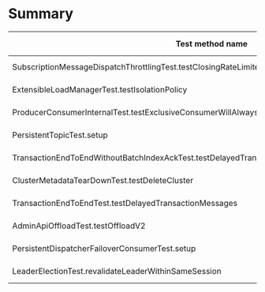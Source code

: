 # Summary

Test method name | Failures | Report | Search issues | Create issue | Fixed by |
---------------- | -------- | ------ | ------------- | ------------ | -------- |
SubscriptionMessageDispatchThrottlingTest.testClosingRateLimiter | 9 | [Report](./org.apache.pulsar.client.api.SubscriptionMessageDispatchThrottlingTest.testClosingRateLimiter.md) | [Issues](https://github.com/apache/pulsar/issues?q=SubscriptionMessageDispatchThrottlingTest%20testClosingRateLimiter) | [Create issue](https://github.com/apache/pulsar/issues/new?labels=flaky-tests&title=Flaky-test%3A+SubscriptionMessageDispatchThrottlingTest.testClosingRateLimiter&body=%0A%23%23%23+Search+before+asking%0A%0A-+%5BX%5D+I+searched+in+the+%5Bissues%5D%28https%3A%2F%2Fgithub.com%2Fapache%2Fpulsar%2Fissues%29+and+found+nothing+similar.%0A%0A%23%23%23+Example+failures%0A%0A-+%5B2023-12-19T06%3A28%3A09.7491887Z%5D%28https%3A%2F%2Fgithub.com%2Fapache%2Fpulsar%2Factions%2Fruns%2F7258004430%2Fjob%2F19772661615%23step%3A9%3A2165%29+%0A-+%5B2023-12-18T06%3A27%3A21.4417513Z%5D%28https%3A%2F%2Fgithub.com%2Fapache%2Fpulsar%2Factions%2Fruns%2F7244255862%2Fjob%2F19732299740%23step%3A9%3A2165%29+%0A-+%5B2023-12-17T06%3A27%3A12.5417636Z%5D%28https%3A%2F%2Fgithub.com%2Fapache%2Fpulsar%2Factions%2Fruns%2F7236708045%2Fjob%2F19715534805%23step%3A9%3A2229%29+%0A-+%5B2023-12-16T06%3A27%3A12.6309426Z%5D%28https%3A%2F%2Fgithub.com%2Fapache%2Fpulsar%2Factions%2Fruns%2F7230194114%2Fjob%2F19701980223%23step%3A9%3A2165%29+%0A-+%5B2023-12-15T06%3A27%3A56.4802059Z%5D%28https%3A%2F%2Fgithub.com%2Fapache%2Fpulsar%2Factions%2Fruns%2F7218583714%2Fjob%2F19668197509%23step%3A9%3A2165%29+%0A%0A%0A%23%23%23+Exception+stacktrace%0A%0A%60%60%60%0Ajava.lang.AssertionError%3A+expected+%5B-1%5D+but+found+%5B10%5D%0A%09at+org.testng.Assert.fail%28Assert.java%3A110%29%0A%09at+org.testng.Assert.failNotEquals%28Assert.java%3A1577%29%0A%09at+org.testng.Assert.assertEqualsImpl%28Assert.java%3A149%29%0A%09at+org.testng.Assert.assertEquals%28Assert.java%3A131%29%0A%09at+org.testng.Assert.assertEquals%28Assert.java%3A979%29%0A%09at+org.testng.Assert.assertEquals%28Assert.java%3A955%29%0A%09at+org.testng.Assert.assertEquals%28Assert.java%3A989%29%0A%09at+org.apache.pulsar.client.api.SubscriptionMessageDispatchThrottlingTest.testClosingRateLimiter%28SubscriptionMessageDispatchThrottlingTest.java%3A915%29%0A%09at+java.base%2Fjdk.internal.reflect.DirectMethodHandleAccessor.invoke%28DirectMethodHandleAccessor.java%3A103%29%0A%09at+java.base%2Fjava.lang.reflect.Method.invoke%28Method.java%3A580%29%0A%09at+org.testng.internal.invokers.MethodInvocationHelper.invokeMethod%28MethodInvocationHelper.java%3A139%29%0A%09at+org.testng.internal.invokers.InvokeMethodRunnable.runOne%28InvokeMethodRunnable.java%3A47%29%0A%09at+org.testng.internal.invokers.InvokeMethodRunnable.call%28InvokeMethodRunnable.java%3A76%29%0A%09at+org.testng.internal.invokers.InvokeMethodRunnable.call%28InvokeMethodRunnable.java%3A11%29%0A%09at+java.base%2Fjava.util.concurrent.FutureTask.run%28FutureTask.java%3A317%29%0A%09at+java.base%2Fjava.util.concurrent.ThreadPoolExecutor.runWorker%28ThreadPoolExecutor.java%3A1144%29%0A%09at+java.base%2Fjava.util.concurrent.ThreadPoolExecutor%24Worker.run%28ThreadPoolExecutor.java%3A642%29%0A%09at+java.base%2Fjava.lang.Thread.run%28Thread.java%3A1583%29%0A%0A%60%60%60%0A%0A%0A%23%23%23+Are+you+willing+to+submit+a+PR%3F%0A%0A-+%5B+%5D+I%27m+willing+to+submit+a+PR%21%0A) | |
ExtensibleLoadManagerTest.testIsolationPolicy | 2 | [Report](./org.apache.pulsar.tests.integration.loadbalance.ExtensibleLoadManagerTest.testIsolationPolicy.md) | [Issues](https://github.com/apache/pulsar/issues?q=ExtensibleLoadManagerTest%20testIsolationPolicy) | [Create issue](https://github.com/apache/pulsar/issues/new?labels=flaky-tests&title=Flaky-test%3A+ExtensibleLoadManagerTest.testIsolationPolicy&body=%0A%23%23%23+Search+before+asking%0A%0A-+%5BX%5D+I+searched+in+the+%5Bissues%5D%28https%3A%2F%2Fgithub.com%2Fapache%2Fpulsar%2Fissues%29+and+found+nothing+similar.%0A%0A%23%23%23+Example+failures%0A%0A-+%5B2023-12-17T12%3A45%3A31.9552882Z%5D%28https%3A%2F%2Fgithub.com%2Fapache%2Fpulsar%2Factions%2Fruns%2F7238358549%2Fjob%2F19719288635%23step%3A12%3A60924%29+%0A%0A%0A%23%23%23+Exception+stacktrace%0A%0A%60%60%60%0Ajava.lang.AssertionError%3A%0A%0AExpecting+actual%3A%0A++%22%0A+---+An+unexpected+error+occurred+in+the+server+---%0A%0AMessage%3A+Failed+to+lookup+broker%3Apulsar-broker-1%3A8080+for+bundle%3Amy-tenant%2Fmy-isolation-policy-anti-affinity-enabled%2F0x40000000_0x80000000%2C+the+broker+has+not+been+registered.%0A%0AStacktrace%3A%0A%0Ajava.lang.IllegalStateException%3A+Failed+to+lookup+broker%3Apulsar-broker-1%3A8080+for+bundle%3Amy-tenant%2Fmy-isolation-policy-anti-affinity-enabled%2F0x40000000_0x80000000%2C+the+broker+has+not+been+registered.%0A%09at+org.apache.pulsar.broker.loadbalance.extensions.ExtensibleLoadManagerImpl.lambda%24getBrokerLookupData%2412%28ExtensibleLoadManagerImpl.java%3A529%29%0A%09at+java.base%2Fjava.util.concurrent.CompletableFuture%24UniCompose.tryFire%28CompletableFuture.java%3A1150%29%0A%09at+java.base%2Fjava.util.concurrent.CompletableFuture.postComplete%28CompletableFuture.java%3A510%29%0A%09at+java.base%2Fjava.util.concurrent.CompletableFuture.complete%28CompletableFuture.java%3A2147%29%0A%09at+org.apache.pulsar.metadata.impl.ZKMetadataStore.handleGetResult%28ZKMetadataStore.java%3A269%29%0A%09at+org.apache.pulsar.metadata.impl.ZKMetadataStore.lambda%24batchOperation%245%28ZKMetadataStore.java%3A219%29%0A%09at+java.base%2Fjava.util.concurrent.Executors%24RunnableAdapter.call%28Executors.java%3A539%29%0A%09at+java.base%2Fjava.util.concurrent.FutureTask.run%28FutureTask.java%3A264%29%0A%09at+java.base%2Fjava.util.concurrent.ScheduledThreadPoolExecutor%24ScheduledFutureTask.run%28ScheduledThreadPoolExecutor.java%3A304%29%0A%09at+java.base%2Fjava.util.concurrent.ThreadPoolExecutor.runWorker%28ThreadPoolExecutor.java%3A1136%29%0A%09at+java.base%2Fjava.util.concurrent.ThreadPoolExecutor%24Worker.run%28ThreadPoolExecutor.java%3A635%29%0A%09at+io.netty.util.concurrent.FastThreadLocalRunnable.run%28FastThreadLocalRunnable.java%3A30%29%0A%09at+java.base%2Fjava.lang.Thread.run%28Thread.java%3A840%29%0A%22%0Ato+contain+at+least+one+of+the+following+elements%3A%0A%60%60%60%0A%0A%0A%23%23%23+Are+you+willing+to+submit+a+PR%3F%0A%0A-+%5B+%5D+I%27m+willing+to+submit+a+PR%21%0A) | |
ProducerConsumerInternalTest.testExclusiveConsumerWillAlwaysRetryEvenIfReceivedConsumerBusyError | 1 | [Report](./org.apache.pulsar.client.impl.ProducerConsumerInternalTest.testExclusiveConsumerWillAlwaysRetryEvenIfReceivedConsumerBusyError.md) | [Issues](https://github.com/apache/pulsar/issues?q=ProducerConsumerInternalTest%20testExclusiveConsumerWillAlwaysRetryEvenIfReceivedConsumerBusyError) | [Create issue](https://github.com/apache/pulsar/issues/new?labels=flaky-tests&title=Flaky-test%3A+ProducerConsumerInternalTest.testExclusiveConsumerWillAlwaysRetryEvenIfReceivedConsumerBusyError&body=%0A%23%23%23+Search+before+asking%0A%0A-+%5BX%5D+I+searched+in+the+%5Bissues%5D%28https%3A%2F%2Fgithub.com%2Fapache%2Fpulsar%2Fissues%29+and+found+nothing+similar.%0A%0A%23%23%23+Example+failures%0A%0A-+%5B2023-12-18T12%3A33%3A16.4560351Z%5D%28https%3A%2F%2Fgithub.com%2Fapache%2Fpulsar%2Factions%2Fruns%2F7247827309%2Fjob%2F19742999701%23step%3A11%3A1518%29+%0A%0A%0A%23%23%23+Exception+stacktrace%0A%0A%60%60%60%0Aorg.awaitility.core.ConditionTimeoutException%3A+Assertion+condition+defined+as+a+org.apache.pulsar.client.impl.ProducerConsumerInternalTest+expected+%5BReady%5D+but+found+%5BConnecting%5D+within+10+seconds.%0A%09at+org.awaitility.core.ConditionAwaiter.await%28ConditionAwaiter.java%3A167%29%0A%09at+org.awaitility.core.AssertionCondition.await%28AssertionCondition.java%3A119%29%0A%09at+org.awaitility.core.AssertionCondition.await%28AssertionCondition.java%3A31%29%0A%09at+org.awaitility.core.ConditionFactory.until%28ConditionFactory.java%3A985%29%0A%09at+org.awaitility.core.ConditionFactory.untilAsserted%28ConditionFactory.java%3A769%29%0A%09at+org.apache.pulsar.client.impl.ProducerConsumerInternalTest.testExclusiveConsumerWillAlwaysRetryEvenIfReceivedConsumerBusyError%28ProducerConsumerInternalTest.java%3A139%29%0A%09at+java.base%2Fjdk.internal.reflect.NativeMethodAccessorImpl.invoke0%28Native+Method%29%0A%09at+java.base%2Fjdk.internal.reflect.NativeMethodAccessorImpl.invoke%28NativeMethodAccessorImpl.java%3A77%29%0A%09at+java.base%2Fjdk.internal.reflect.DelegatingMethodAccessorImpl.invoke%28DelegatingMethodAccessorImpl.java%3A43%29%0A%09at+java.base%2Fjava.lang.reflect.Method.invoke%28Method.java%3A568%29%0A%09at+org.testng.internal.invokers.MethodInvocationHelper.invokeMethod%28MethodInvocationHelper.java%3A139%29%0A%09at+org.testng.internal.invokers.InvokeMethodRunnable.runOne%28InvokeMethodRunnable.java%3A47%29%0A%09at+org.testng.internal.invokers.InvokeMethodRunnable.call%28InvokeMethodRunnable.java%3A76%29%0A%09at+org.testng.internal.invokers.InvokeMethodRunnable.call%28InvokeMethodRunnable.java%3A11%29%0A%09at+java.base%2Fjava.util.concurrent.FutureTask.run%28FutureTask.java%3A264%29%0A%09at+java.base%2Fjava.util.concurrent.ThreadPoolExecutor.runWorker%28ThreadPoolExecutor.java%3A1136%29%0A%09at+java.base%2Fjava.util.concurrent.ThreadPoolExecutor%24Worker.run%28ThreadPoolExecutor.java%3A635%29%0A%09at+java.base%2Fjava.lang.Thread.run%28Thread.java%3A840%29%0ACaused+by%3A+java.lang.AssertionError%3A+expected+%5BReady%5D+but+found+%5BConnecting%5D%0A%09at+org.testng.Assert.fail%28Assert.java%3A110%29%0A%09at+org.testng.Assert.failNotEquals%28Assert.java%3A1577%29%0A%09at+org.testng.Assert.assertEqualsImpl%28Assert.java%3A149%29%0A%09at+org.testng.Assert.assertEquals%28Assert.java%3A131%29%0A%09at+org.testng.Assert.assertEquals%28Assert.java%3A643%29%0A%09at+org.apache.pulsar.client.impl.ProducerConsumerInternalTest.lambda%24testExclusiveConsumerWillAlwaysRetryEvenIfReceivedConsumerBusyError%244%28ProducerConsumerInternalTest.java%3A140%29%0A%09at+org.awaitility.core.AssertionCondition.lambda%24new%240%28AssertionCondition.java%3A53%29%0A%09at+org.awaitility.core.ConditionAwaiter%24ConditionPoller.call%28ConditionAwaiter.java%3A248%29%0A%09at+org.awaitility.core.ConditionAwaiter%24ConditionPoller.call%28ConditionAwaiter.java%3A235%29%0A%09...+4+more%0A%0A%60%60%60%0A%0A%0A%23%23%23+Are+you+willing+to+submit+a+PR%3F%0A%0A-+%5B+%5D+I%27m+willing+to+submit+a+PR%21%0A) | |
PersistentTopicTest.setup | 1 | [Report](./org.apache.pulsar.broker.service.PersistentTopicTest.setup.md) | [Issues](https://github.com/apache/pulsar/issues?q=PersistentTopicTest%20setup) | [Create issue](https://github.com/apache/pulsar/issues/new?labels=flaky-tests&title=Flaky-test%3A+PersistentTopicTest.setup&body=%0A%23%23%23+Search+before+asking%0A%0A-+%5BX%5D+I+searched+in+the+%5Bissues%5D%28https%3A%2F%2Fgithub.com%2Fapache%2Fpulsar%2Fissues%29+and+found+nothing+similar.%0A%0A%23%23%23+Example+failures%0A%0A-+%5B2023-12-19T06%3A32%3A08.7068620Z%5D%28https%3A%2F%2Fgithub.com%2Fapache%2Fpulsar%2Factions%2Fruns%2F7257984423%2Fjob%2F19772827749%23step%3A11%3A1117%29+%0A%0A%0A%23%23%23+Exception+stacktrace%0A%0A%60%60%60%0Aorg.mockito.exceptions.misusing.WrongTypeOfReturnValue%3A%0A%0ANamespaceService+cannot+be+returned+by+getPulsarResources%28%29%0AgetPulsarResources%28%29+should+return+PulsarResources%0A***%0AIf+you%27re+unsure+why+you%27re+getting+above+error+read+on.%0ADue+to+the+nature+of+the+syntax+above+problem+might+occur+because%3A%0A1.+This+exception+*might*+occur+in+wrongly+written+multi-threaded+tests.%0A+++Please+refer+to+Mockito+FAQ+on+limitations+of+concurrency+testing.%0A2.+A+spy+is+stubbed+using+when%28spy.foo%28%29%29.then%28%29+syntax.+It+is+safer+to+stub+spies+-%0A+++-+with+doReturn%7CThrow%28%29+family+of+methods.+More+in+javadocs+for+Mockito.spy%28%29+method.%0A%0A%09at+org.apache.pulsar.broker.PulsarService.getNamespaceService%28PulsarService.java%3A1350%29%0A%09at+org.apache.pulsar.broker.service.PersistentTopicTest.setup%28PersistentTopicTest.java%3A217%29%0A%09at+java.base%2Fjdk.internal.reflect.DirectMethodHandleAccessor.invoke%28DirectMethodHandleAccessor.java%3A103%29%0A%09at+java.base%2Fjava.lang.reflect.Method.invoke%28Method.java%3A580%29%0A%09at+org.testng.internal.invokers.MethodInvocationHelper.invokeMethod%28MethodInvocationHelper.java%3A139%29%0A%09at+org.testng.internal.invokers.MethodInvocationHelper.invokeMethodConsideringTimeout%28MethodInvocationHelper.java%3A69%29%0A%09at+org.testng.internal.invokers.ConfigInvoker.invokeConfigurationMethod%28ConfigInvoker.java%3A361%29%0A%09at+org.testng.internal.invokers.ConfigInvoker.invokeConfigurations%28ConfigInvoker.java%3A296%29%0A%09at+org.testng.internal.invokers.TestInvoker.runConfigMethods%28TestInvoker.java%3A823%29%0A%09at+org.testng.internal.invokers.TestInvoker.invokeMethod%28TestInvoker.java%3A590%29%0A%09at+org.testng.internal.invokers.TestInvoker.invokeTestMethod%28TestInvoker.java%3A221%29%0A%09at+org.testng.internal.invokers.MethodRunner.runInSequence%28MethodRunner.java%3A50%29%0A%09at+org.testng.internal.invokers.TestInvoker%24MethodInvocationAgent.invoke%28TestInvoker.java%3A969%29%0A%09at+org.testng.internal.invokers.TestInvoker.invokeTestMethods%28TestInvoker.java%3A194%29%0A%09at+org.testng.internal.invokers.TestMethodWorker.invokeTestMethods%28TestMethodWorker.java%3A148%29%0A%09at+org.testng.internal.invokers.TestMethodWorker.run%28TestMethodWorker.java%3A128%29%0A%09at+java.base%2Fjava.util.ArrayList.forEach%28ArrayList.java%3A1596%29%0A%09at+org.testng.TestRunner.privateRun%28TestRunner.java%3A829%29%0A%09at+org.testng.TestRunner.run%28TestRunner.java%3A602%29%0A%09at+org.testng.SuiteRunner.runTest%28SuiteRunner.java%3A437%29%0A%09at+org.testng.SuiteRunner.runSequentially%28SuiteRunner.java%3A431%29%0A%09at+org.testng.SuiteRunner.privateRun%28SuiteRunner.java%3A391%29%0A%09at+org.testng.SuiteRunner.run%28SuiteRunner.java%3A330%29%0A%09at+org.testng.SuiteRunnerWorker.runSuite%28SuiteRunnerWorker.java%3A52%29%0A%09at+org.testng.SuiteRunnerWorker.run%28SuiteRunnerWorker.java%3A95%29%0A%09at+org.testng.TestNG.runSuitesSequentially%28TestNG.java%3A1256%29%0A%09at+org.testng.TestNG.runSuitesLocally%28TestNG.java%3A1176%29%0A%09at+org.testng.TestNG.runSuites%28TestNG.java%3A1099%29%0A%09at+org.testng.TestNG.run%28TestNG.java%3A1067%29%0A%09at+org.apache.maven.surefire.testng.TestNGExecutor.run%28TestNGExecutor.java%3A155%29%0A%09at+org.apache.maven.surefire.testng.TestNGDirectoryTestSuite.executeSingleClass%28TestNGDirectoryTestSuite.java%3A102%29%0A%09at+org.apache.maven.surefire.testng.TestNGDirectoryTestSuite.executeLazy%28TestNGDirectoryTestSuite.java%3A117%29%0A%09at+org.apache.maven.surefire.testng.TestNGDirectoryTestSuite.execute%28TestNGDirectoryTestSuite.java%3A86%29%0A%09at+org.apache.maven.surefire.testng.TestNGProvider.invoke%28TestNGProvider.java%3A137%29%0A%09at+org.apache.maven.surefire.booter.ForkedBooter.runSuitesInProcess%28ForkedBooter.java%3A385%29%0A%09at+org.apache.maven.surefire.booter.ForkedBooter.execute%28ForkedBooter.java%3A162%29%0A%09at+org.apache.maven.surefire.booter.ForkedBooter.run%28ForkedBooter.java%3A507%29%0A%09at+org.apache.maven.surefire.booter.ForkedBooter.main%28ForkedBooter.java%3A495%29%0A%0A%60%60%60%0A%0A%0A%23%23%23+Are+you+willing+to+submit+a+PR%3F%0A%0A-+%5B+%5D+I%27m+willing+to+submit+a+PR%21%0A) | |
TransactionEndToEndWithoutBatchIndexAckTest.testDelayedTransactionMessages | 1 | [Report](./org.apache.pulsar.client.impl.TransactionEndToEndWithoutBatchIndexAckTest.testDelayedTransactionMessages.md) | [Issues](https://github.com/apache/pulsar/issues?q=TransactionEndToEndWithoutBatchIndexAckTest%20testDelayedTransactionMessages) | [Create issue](https://github.com/apache/pulsar/issues/new?labels=flaky-tests&title=Flaky-test%3A+TransactionEndToEndWithoutBatchIndexAckTest.testDelayedTransactionMessages&body=%0A%23%23%23+Search+before+asking%0A%0A-+%5BX%5D+I+searched+in+the+%5Bissues%5D%28https%3A%2F%2Fgithub.com%2Fapache%2Fpulsar%2Fissues%29+and+found+nothing+similar.%0A%0A%23%23%23+Example+failures%0A%0A-+%5B2023-12-17T12%3A27%3A34.3396948Z%5D%28https%3A%2F%2Fgithub.com%2Fapache%2Fpulsar%2Factions%2Fruns%2F7238358549%2Fjob%2F19719198563%23step%3A10%3A1414%29+%0A%0A%0A%23%23%23+Exception+stacktrace%0A%0A%60%60%60%0Ajava.lang.AssertionError%3A+expected+%5Bnull%5D+but+found+%5Borg.apache.pulsar.client.impl.MessageImpl%404fd7953d%5D%0A%09at+org.testng.Assert.fail%28Assert.java%3A110%29%0A%09at+org.testng.Assert.failNotSame%28Assert.java%3A1573%29%0A%09at+org.testng.Assert.assertNull%28Assert.java%3A1506%29%0A%09at+org.testng.Assert.assertNull%28Assert.java%3A1494%29%0A%09at+org.apache.pulsar.client.impl.TransactionEndToEndTest.testDelayedTransactionMessages%28TransactionEndToEndTest.java%3A1669%29%0A%09at+java.base%2Fjdk.internal.reflect.NativeMethodAccessorImpl.invoke0%28Native+Method%29%0A%09at+java.base%2Fjdk.internal.reflect.NativeMethodAccessorImpl.invoke%28NativeMethodAccessorImpl.java%3A77%29%0A%09at+java.base%2Fjdk.internal.reflect.DelegatingMethodAccessorImpl.invoke%28DelegatingMethodAccessorImpl.java%3A43%29%0A%09at+java.base%2Fjava.lang.reflect.Method.invoke%28Method.java%3A568%29%0A%09at+org.testng.internal.invokers.MethodInvocationHelper.invokeMethod%28MethodInvocationHelper.java%3A139%29%0A%09at+org.testng.internal.invokers.InvokeMethodRunnable.runOne%28InvokeMethodRunnable.java%3A47%29%0A%09at+org.testng.internal.invokers.InvokeMethodRunnable.call%28InvokeMethodRunnable.java%3A76%29%0A%09at+org.testng.internal.invokers.InvokeMethodRunnable.call%28InvokeMethodRunnable.java%3A11%29%0A%09at+java.base%2Fjava.util.concurrent.FutureTask.run%28FutureTask.java%3A264%29%0A%09at+java.base%2Fjava.util.concurrent.ThreadPoolExecutor.runWorker%28ThreadPoolExecutor.java%3A1136%29%0A%09at+java.base%2Fjava.util.concurrent.ThreadPoolExecutor%24Worker.run%28ThreadPoolExecutor.java%3A635%29%0A%09at+java.base%2Fjava.lang.Thread.run%28Thread.java%3A840%29%0A%0A%60%60%60%0A%0A%0A%23%23%23+Are+you+willing+to+submit+a+PR%3F%0A%0A-+%5B+%5D+I%27m+willing+to+submit+a+PR%21%0A) | |
ClusterMetadataTearDownTest.testDeleteCluster | 1 | [Report](./org.apache.pulsar.tests.integration.cli.ClusterMetadataTearDownTest.testDeleteCluster.md) | [Issues](https://github.com/apache/pulsar/issues?q=ClusterMetadataTearDownTest%20testDeleteCluster) | [Create issue](https://github.com/apache/pulsar/issues/new?labels=flaky-tests&title=Flaky-test%3A+ClusterMetadataTearDownTest.testDeleteCluster&body=%0A%23%23%23+Search+before+asking%0A%0A-+%5BX%5D+I+searched+in+the+%5Bissues%5D%28https%3A%2F%2Fgithub.com%2Fapache%2Fpulsar%2Fissues%29+and+found+nothing+similar.%0A%0A%23%23%23+Example+failures%0A%0A-+%5B2023-12-17T12%3A59%3A55.4672937Z%5D%28https%3A%2F%2Fgithub.com%2Fapache%2Fpulsar%2Factions%2Fruns%2F7238358549%2Fjob%2F19719288500%23step%3A12%3A37227%29+%0A%0A%0A%23%23%23+Exception+stacktrace%0A%0A%60%60%60%0Aorg.apache.bookkeeper.client.BKException%24ZKException%3A+Error+while+using+ZooKeeper%0A%09at+org.apache.bookkeeper.discover.ZKRegistrationClient.lambda%24getChildren%244%28ZKRegistrationClient.java%3A352%29%0A%09at+org.apache.bookkeeper.zookeeper.ZooKeeperClient%2425%241.processResult%28ZooKeeperClient.java%3A1177%29%0A%09at+org.apache.zookeeper.ClientCnxn%24EventThread.processEvent%28ClientCnxn.java%3A653%29%0A%09at+org.apache.zookeeper.ClientCnxn%24EventThread.run%28ClientCnxn.java%3A538%29%0ACaused+by%3A+org.apache.zookeeper.KeeperException%24NoNodeException%3A+KeeperErrorCode+%3D+NoNode+for+%2Fledgers%2Favailable%0A%09at+org.apache.zookeeper.KeeperException.create%28KeeperException.java%3A117%29%0A%09at+org.apache.zookeeper.KeeperException.create%28KeeperException.java%3A53%29%0A%09at+org.apache.bookkeeper.discover.ZKRegistrationClient.lambda%24getChildren%244%28ZKRegistrationClient.java%3A351%29%0A%09...+3+more%0A%0A%60%60%60%0A%0A%0A%23%23%23+Are+you+willing+to+submit+a+PR%3F%0A%0A-+%5B+%5D+I%27m+willing+to+submit+a+PR%21%0A) | |
TransactionEndToEndTest.testDelayedTransactionMessages | 1 | [Report](./org.apache.pulsar.client.impl.TransactionEndToEndTest.testDelayedTransactionMessages.md) | [Issues](https://github.com/apache/pulsar/issues?q=TransactionEndToEndTest%20testDelayedTransactionMessages) | [Create issue](https://github.com/apache/pulsar/issues/new?labels=flaky-tests&title=Flaky-test%3A+TransactionEndToEndTest.testDelayedTransactionMessages&body=%0A%23%23%23+Search+before+asking%0A%0A-+%5BX%5D+I+searched+in+the+%5Bissues%5D%28https%3A%2F%2Fgithub.com%2Fapache%2Fpulsar%2Fissues%29+and+found+nothing+similar.%0A%0A%23%23%23+Example+failures%0A%0A-+%5B2023-12-16T12%3A34%3A51.4025177Z%5D%28https%3A%2F%2Fgithub.com%2Fapache%2Fpulsar%2Factions%2Fruns%2F7231791163%2Fjob%2F19705462683%23step%3A11%3A1557%29+%0A%0A%0A%23%23%23+Exception+stacktrace%0A%0A%60%60%60%0Ajava.lang.AssertionError%3A+expected+%5Bnull%5D+but+found+%5Borg.apache.pulsar.client.impl.MessageImpl%404c6f9aa1%5D%0A%09at+org.testng.Assert.fail%28Assert.java%3A110%29%0A%09at+org.testng.Assert.failNotSame%28Assert.java%3A1573%29%0A%09at+org.testng.Assert.assertNull%28Assert.java%3A1506%29%0A%09at+org.testng.Assert.assertNull%28Assert.java%3A1494%29%0A%09at+org.apache.pulsar.client.impl.TransactionEndToEndTest.testDelayedTransactionMessages%28TransactionEndToEndTest.java%3A1669%29%0A%09at+java.base%2Fjdk.internal.reflect.NativeMethodAccessorImpl.invoke0%28Native+Method%29%0A%09at+java.base%2Fjdk.internal.reflect.NativeMethodAccessorImpl.invoke%28NativeMethodAccessorImpl.java%3A77%29%0A%09at+java.base%2Fjdk.internal.reflect.DelegatingMethodAccessorImpl.invoke%28DelegatingMethodAccessorImpl.java%3A43%29%0A%09at+java.base%2Fjava.lang.reflect.Method.invoke%28Method.java%3A568%29%0A%09at+org.testng.internal.invokers.MethodInvocationHelper.invokeMethod%28MethodInvocationHelper.java%3A139%29%0A%09at+org.testng.internal.invokers.InvokeMethodRunnable.runOne%28InvokeMethodRunnable.java%3A47%29%0A%09at+org.testng.internal.invokers.InvokeMethodRunnable.call%28InvokeMethodRunnable.java%3A76%29%0A%09at+org.testng.internal.invokers.InvokeMethodRunnable.call%28InvokeMethodRunnable.java%3A11%29%0A%09at+java.base%2Fjava.util.concurrent.FutureTask.run%28FutureTask.java%3A264%29%0A%09at+java.base%2Fjava.util.concurrent.ThreadPoolExecutor.runWorker%28ThreadPoolExecutor.java%3A1136%29%0A%09at+java.base%2Fjava.util.concurrent.ThreadPoolExecutor%24Worker.run%28ThreadPoolExecutor.java%3A635%29%0A%09at+java.base%2Fjava.lang.Thread.run%28Thread.java%3A840%29%0A%0A%60%60%60%0A%0A%0A%23%23%23+Are+you+willing+to+submit+a+PR%3F%0A%0A-+%5B+%5D+I%27m+willing+to+submit+a+PR%21%0A) | |
AdminApiOffloadTest.testOffloadV2 | 1 | [Report](./org.apache.pulsar.broker.admin.AdminApiOffloadTest.testOffloadV2.md) | [Issues](https://github.com/apache/pulsar/issues?q=AdminApiOffloadTest%20testOffloadV2) | [Create issue](https://github.com/apache/pulsar/issues/new?labels=flaky-tests&title=Flaky-test%3A+AdminApiOffloadTest.testOffloadV2&body=%0A%23%23%23+Search+before+asking%0A%0A-+%5BX%5D+I+searched+in+the+%5Bissues%5D%28https%3A%2F%2Fgithub.com%2Fapache%2Fpulsar%2Fissues%29+and+found+nothing+similar.%0A%0A%23%23%23+Example+failures%0A%0A-+%5B2023-12-15T06%3A22%3A31.6758516Z%5D%28https%3A%2F%2Fgithub.com%2Fapache%2Fpulsar%2Factions%2Fruns%2F7218563798%2Fjob%2F19668408061%23step%3A11%3A863%29+%0A%0A%0A%23%23%23+Exception+stacktrace%0A%0A%60%60%60%0Ajava.lang.AssertionError%3A+expected+%5BERROR%5D+but+found+%5BRUNNING%5D%0A%09at+org.testng.Assert.fail%28Assert.java%3A110%29%0A%09at+org.testng.Assert.failNotEquals%28Assert.java%3A1577%29%0A%09at+org.testng.Assert.assertEqualsImpl%28Assert.java%3A149%29%0A%09at+org.testng.Assert.assertEquals%28Assert.java%3A131%29%0A%09at+org.testng.Assert.assertEquals%28Assert.java%3A643%29%0A%09at+org.apache.pulsar.broker.admin.AdminApiOffloadTest.testOffload%28AdminApiOffloadTest.java%3A146%29%0A%09at+org.apache.pulsar.broker.admin.AdminApiOffloadTest.testOffloadV2%28AdminApiOffloadTest.java%3A174%29%0A%09at+java.base%2Fjdk.internal.reflect.DirectMethodHandleAccessor.invoke%28DirectMethodHandleAccessor.java%3A103%29%0A%09at+java.base%2Fjava.lang.reflect.Method.invoke%28Method.java%3A580%29%0A%09at+org.testng.internal.invokers.MethodInvocationHelper.invokeMethod%28MethodInvocationHelper.java%3A139%29%0A%09at+org.testng.internal.invokers.InvokeMethodRunnable.runOne%28InvokeMethodRunnable.java%3A47%29%0A%09at+org.testng.internal.invokers.InvokeMethodRunnable.call%28InvokeMethodRunnable.java%3A76%29%0A%09at+org.testng.internal.invokers.InvokeMethodRunnable.call%28InvokeMethodRunnable.java%3A11%29%0A%09at+java.base%2Fjava.util.concurrent.FutureTask.run%28FutureTask.java%3A317%29%0A%09at+java.base%2Fjava.util.concurrent.ThreadPoolExecutor.runWorker%28ThreadPoolExecutor.java%3A1144%29%0A%09at+java.base%2Fjava.util.concurrent.ThreadPoolExecutor%24Worker.run%28ThreadPoolExecutor.java%3A642%29%0A%09at+java.base%2Fjava.lang.Thread.run%28Thread.java%3A1583%29%0A%0A%60%60%60%0A%0A%0A%23%23%23+Are+you+willing+to+submit+a+PR%3F%0A%0A-+%5B+%5D+I%27m+willing+to+submit+a+PR%21%0A) | |
PersistentDispatcherFailoverConsumerTest.setup | 1 | [Report](./org.apache.pulsar.broker.service.PersistentDispatcherFailoverConsumerTest.setup.md) | [Issues](https://github.com/apache/pulsar/issues?q=PersistentDispatcherFailoverConsumerTest%20setup) | [Create issue](https://github.com/apache/pulsar/issues/new?labels=flaky-tests&title=Flaky-test%3A+PersistentDispatcherFailoverConsumerTest.setup&body=%0A%23%23%23+Search+before+asking%0A%0A-+%5BX%5D+I+searched+in+the+%5Bissues%5D%28https%3A%2F%2Fgithub.com%2Fapache%2Fpulsar%2Fissues%29+and+found+nothing+similar.%0A%0A%23%23%23+Example+failures%0A%0A-+%5B2023-12-17T06%3A10%3A30.5112176Z%5D%28https%3A%2F%2Fgithub.com%2Fapache%2Fpulsar%2Factions%2Fruns%2F7236708045%2Fjob%2F19715534805%23step%3A9%3A686%29+%0A%0A%0A%23%23%23+Exception+stacktrace%0A%0A%60%60%60%0Aorg.mockito.exceptions.misusing.WrongTypeOfReturnValue%3A%0A%0ANamespaceService+cannot+be+returned+by+getPulsarResources%28%29%0AgetPulsarResources%28%29+should+return+PulsarResources%0A***%0AIf+you%27re+unsure+why+you%27re+getting+above+error+read+on.%0ADue+to+the+nature+of+the+syntax+above+problem+might+occur+because%3A%0A1.+This+exception+*might*+occur+in+wrongly+written+multi-threaded+tests.%0A+++Please+refer+to+Mockito+FAQ+on+limitations+of+concurrency+testing.%0A2.+A+spy+is+stubbed+using+when%28spy.foo%28%29%29.then%28%29+syntax.+It+is+safer+to+stub+spies+-%0A+++-+with+doReturn%7CThrow%28%29+family+of+methods.+More+in+javadocs+for+Mockito.spy%28%29+method.%0A%0A%09at+org.apache.pulsar.broker.PulsarService.getNamespaceService%28PulsarService.java%3A1350%29%0A%09at+org.apache.pulsar.broker.service.PersistentDispatcherFailoverConsumerTest.setup%28PersistentDispatcherFailoverConsumerTest.java%3A162%29%0A%09at+java.base%2Fjdk.internal.reflect.DirectMethodHandleAccessor.invoke%28DirectMethodHandleAccessor.java%3A103%29%0A%09at+java.base%2Fjava.lang.reflect.Method.invoke%28Method.java%3A580%29%0A%09at+org.testng.internal.invokers.MethodInvocationHelper.invokeMethod%28MethodInvocationHelper.java%3A139%29%0A%09at+org.testng.internal.invokers.MethodInvocationHelper.invokeMethodConsideringTimeout%28MethodInvocationHelper.java%3A69%29%0A%09at+org.testng.internal.invokers.ConfigInvoker.invokeConfigurationMethod%28ConfigInvoker.java%3A361%29%0A%09at+org.testng.internal.invokers.ConfigInvoker.invokeConfigurations%28ConfigInvoker.java%3A296%29%0A%09at+org.testng.internal.invokers.TestInvoker.runConfigMethods%28TestInvoker.java%3A823%29%0A%09at+org.testng.internal.invokers.TestInvoker.invokeMethod%28TestInvoker.java%3A590%29%0A%09at+org.testng.internal.invokers.TestInvoker.invokeTestMethod%28TestInvoker.java%3A221%29%0A%09at+org.testng.internal.invokers.MethodRunner.runInSequence%28MethodRunner.java%3A50%29%0A%09at+org.testng.internal.invokers.TestInvoker%24MethodInvocationAgent.invoke%28TestInvoker.java%3A969%29%0A%09at+org.testng.internal.invokers.TestInvoker.invokeTestMethods%28TestInvoker.java%3A194%29%0A%09at+org.testng.internal.invokers.TestMethodWorker.invokeTestMethods%28TestMethodWorker.java%3A148%29%0A%09at+org.testng.internal.invokers.TestMethodWorker.run%28TestMethodWorker.java%3A128%29%0A%09at+java.base%2Fjava.util.ArrayList.forEach%28ArrayList.java%3A1596%29%0A%09at+org.testng.TestRunner.privateRun%28TestRunner.java%3A829%29%0A%09at+org.testng.TestRunner.run%28TestRunner.java%3A602%29%0A%09at+org.testng.SuiteRunner.runTest%28SuiteRunner.java%3A437%29%0A%09at+org.testng.SuiteRunner.runSequentially%28SuiteRunner.java%3A431%29%0A%09at+org.testng.SuiteRunner.privateRun%28SuiteRunner.java%3A391%29%0A%09at+org.testng.SuiteRunner.run%28SuiteRunner.java%3A330%29%0A%09at+org.testng.SuiteRunnerWorker.runSuite%28SuiteRunnerWorker.java%3A52%29%0A%09at+org.testng.SuiteRunnerWorker.run%28SuiteRunnerWorker.java%3A95%29%0A%09at+org.testng.TestNG.runSuitesSequentially%28TestNG.java%3A1256%29%0A%09at+org.testng.TestNG.runSuitesLocally%28TestNG.java%3A1176%29%0A%09at+org.testng.TestNG.runSuites%28TestNG.java%3A1099%29%0A%09at+org.testng.TestNG.run%28TestNG.java%3A1067%29%0A%09at+org.apache.maven.surefire.testng.TestNGExecutor.run%28TestNGExecutor.java%3A155%29%0A%09at+org.apache.maven.surefire.testng.TestNGDirectoryTestSuite.executeSingleClass%28TestNGDirectoryTestSuite.java%3A102%29%0A%09at+org.apache.maven.surefire.testng.TestNGDirectoryTestSuite.executeLazy%28TestNGDirectoryTestSuite.java%3A117%29%0A%09at+org.apache.maven.surefire.testng.TestNGDirectoryTestSuite.execute%28TestNGDirectoryTestSuite.java%3A86%29%0A%09at+org.apache.maven.surefire.testng.TestNGProvider.invoke%28TestNGProvider.java%3A137%29%0A%09at+org.apache.maven.surefire.booter.ForkedBooter.runSuitesInProcess%28ForkedBooter.java%3A385%29%0A%09at+org.apache.maven.surefire.booter.ForkedBooter.execute%28ForkedBooter.java%3A162%29%0A%09at+org.apache.maven.surefire.booter.ForkedBooter.run%28ForkedBooter.java%3A507%29%0A%09at+org.apache.maven.surefire.booter.ForkedBooter.main%28ForkedBooter.java%3A495%29%0A%0A%60%60%60%0A%0A%0A%23%23%23+Are+you+willing+to+submit+a+PR%3F%0A%0A-+%5B+%5D+I%27m+willing+to+submit+a+PR%21%0A) | |
LeaderElectionTest.revalidateLeaderWithinSameSession | 1 | [Report](./org.apache.pulsar.metadata.LeaderElectionTest.revalidateLeaderWithinSameSession.md) | [Issues](https://github.com/apache/pulsar/issues?q=LeaderElectionTest%20revalidateLeaderWithinSameSession) | [Create issue](https://github.com/apache/pulsar/issues/new?labels=flaky-tests&title=Flaky-test%3A+LeaderElectionTest.revalidateLeaderWithinSameSession&body=%0A%23%23%23+Search+before+asking%0A%0A-+%5BX%5D+I+searched+in+the+%5Bissues%5D%28https%3A%2F%2Fgithub.com%2Fapache%2Fpulsar%2Fissues%29+and+found+nothing+similar.%0A%0A%23%23%23+Example+failures%0A%0A-+%5B2023-12-12T12%3A28%3A11.5333133Z%5D%28https%3A%2F%2Fgithub.com%2Fapache%2Fpulsar%2Factions%2Fruns%2F7181211590%2Fjob%2F19555526194%23step%3A11%3A255%29+%0A%0A%0A%23%23%23+Exception+stacktrace%0A%0A%60%60%60%0Ajava.lang.AssertionError%3A+expected+%5BOptional%5Btest-2%5D%5D+but+found+%5BOptional.empty%5D%0A%09at+org.testng.Assert.fail%28Assert.java%3A110%29%0A%09at+org.testng.Assert.failNotEquals%28Assert.java%3A1577%29%0A%09at+org.testng.Assert.assertEqualsImpl%28Assert.java%3A149%29%0A%09at+org.testng.Assert.assertEquals%28Assert.java%3A131%29%0A%09at+org.testng.Assert.assertEquals%28Assert.java%3A643%29%0A%09at+org.apache.pulsar.metadata.BaseMetadataStoreTest.lambda%24assertEqualsAndRetry%246%28BaseMetadataStoreTest.java%3A133%29%0A%09at+org.apache.pulsar.metadata.BaseMetadataStoreTest.retryStrategically%28BaseMetadataStoreTest.java%3A141%29%0A%09at+org.apache.pulsar.metadata.BaseMetadataStoreTest.assertEqualsAndRetry%28BaseMetadataStoreTest.java%3A129%29%0A%09at+org.apache.pulsar.metadata.BaseMetadataStoreTest.assertEqualsAndRetry%28BaseMetadataStoreTest.java%3A121%29%0A%09at+org.apache.pulsar.metadata.LeaderElectionTest.revalidateLeaderWithinSameSession%28LeaderElectionTest.java%3A212%29%0A%09at+java.base%2Fjdk.internal.reflect.NativeMethodAccessorImpl.invoke0%28Native+Method%29%0A%09at+java.base%2Fjdk.internal.reflect.NativeMethodAccessorImpl.invoke%28NativeMethodAccessorImpl.java%3A77%29%0A%09at+java.base%2Fjdk.internal.reflect.DelegatingMethodAccessorImpl.invoke%28DelegatingMethodAccessorImpl.java%3A43%29%0A%09at+java.base%2Fjava.lang.reflect.Method.invoke%28Method.java%3A568%29%0A%09at+org.testng.internal.invokers.MethodInvocationHelper.invokeMethod%28MethodInvocationHelper.java%3A139%29%0A%09at+org.testng.internal.invokers.InvokeMethodRunnable.runOne%28InvokeMethodRunnable.java%3A47%29%0A%09at+org.testng.internal.invokers.InvokeMethodRunnable.call%28InvokeMethodRunnable.java%3A76%29%0A%09at+org.testng.internal.invokers.InvokeMethodRunnable.call%28InvokeMethodRunnable.java%3A11%29%0A%09at+java.base%2Fjava.util.concurrent.FutureTask.run%28FutureTask.java%3A264%29%0A%09at+java.base%2Fjava.util.concurrent.ThreadPoolExecutor.runWorker%28ThreadPoolExecutor.java%3A1136%29%0A%09at+java.base%2Fjava.util.concurrent.ThreadPoolExecutor%24Worker.run%28ThreadPoolExecutor.java%3A635%29%0A%09at+java.base%2Fjava.lang.Thread.run%28Thread.java%3A840%29%0A%0A%60%60%60%0A%0A%0A%23%23%23+Are+you+willing+to+submit+a+PR%3F%0A%0A-+%5B+%5D+I%27m+willing+to+submit+a+PR%21%0A) | |
